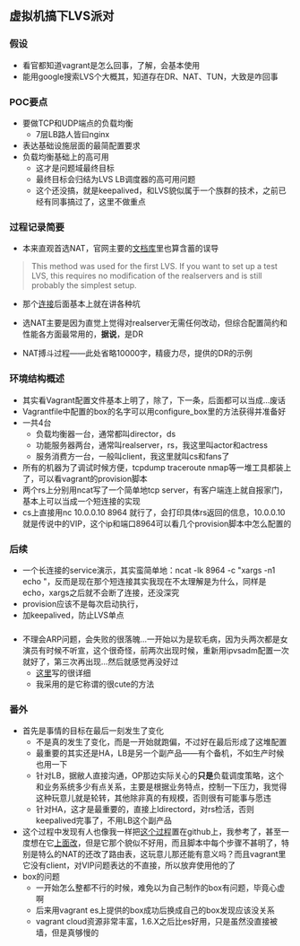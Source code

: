 ## 虚拟机搞下LVS派对

### 假设

* 看官都知道vagrant是怎么回事，了解，会基本使用
* 能用google搜索LVS个大概其，知道存在DR、NAT、TUN，大致是咋回事

### POC要点

* 要做TCP和UDP端点的负载均衡
	* 7层LB路人皆曰nginx
* 表达基础设施层面的最简配置要求
* 负载均衡基础上的高可用
	* 这才是问题域最终目标
	* 最终目标会归结为LVS LB调度器的高可用问题
	* 这个还没搞，就是keepalived，和LVS貌似属于一个族群的技术，之前已经有同事搞过了，这里不做重点

### 过程记录简要

* 本来直观首选NAT，官网主要的[文档库](http://www.austintek.com/LVS/LVS-HOWTO/HOWTO/LVS-HOWTO.LVS-NAT.html)里也算含蓄的误导

> This method was used for the first LVS. If you want to set up a test LVS, this requires no modification of the realservers and is still probably the simplest setup.

* 那个[连接](http://www.austintek.com/LVS/LVS-HOWTO/HOWTO/LVS-HOWTO.LVS-NAT.html)后面基本上就在讲各种坑

* 选NAT主要是因为直觉上觉得对realserver无需任何改动，但综合配置简约和性能各方面最常用的，**据说**，是DR

* NAT搏斗过程——此处省略10000字，精疲力尽，提供的DR的示例

### 环境结构概述

* 其实看Vagrant配置文件基本上明了，除了，下一条，后面都可以当成...废话
* Vagrantfile中配置的box的名字可以用configure_box里的方法获得并准备好
* 一共4台
	* 负载均衡器一台，通常都叫director，ds
	* 功能服务器两台，通常叫realserver，rs，我这里叫actor和actress
	* 服务消费方一台，一般叫client，我这里就叫cs和fans了
* 所有的机器为了调试时候方便，tcpdump traceroute nmap等一堆工具都装上了，可以看vagrant的provision脚本
* 两个rs上分别用ncat写了一个简单地tcp server，有客户端连上就自报家门，基本上可以当成一个短连接的实现
* cs上直接用nc 10.0.0.10 8964 就行了，会打印具体rs返回的信息，10.0.0.10就是传说中的VIP，这个ip和端口8964可以看几个provision脚本中怎么配置的

### 后续

* 一个长连接的service演示，其实蛮简单地：ncat -lk 8964 -c "xargs -n1 echo "，反而是现在那个短连接其实我现在不太理解是为什么，同样是echo，xargs之后就不会断了连接，还没深究
* provision应该不是每次启动执行，
* 加keepalived，防止LVS单点

### 

* 不理会ARP问题，会失败的很落魄...一开始以为是软毛病，因为头两次都是女演员有时候不听宣，这个很奇怪，前两次出现时候，重新用ipvsadm配置一次就好了，第三次再出现...然后就感觉再没好过
	* [这里](http://www.linuxvirtualserver.org/docs/arp.html)写的很详细
	* 我采用的是它称谓的很cute的方法

### 番外

* 首先是事情的目标在最后一刻发生了变化
	* 不是真的发生了变化，而是一开始就跑偏，不过好在最后形成了这堆配置
	* 最重要的其实还是HA，LB是另一个副产品——有个备机，不如生产时候也用一下
	* 针对LB，据敝人直接沟通，OP那边实际关心的**只是**负载调度策略，这个和业务系统多少有点关系，主要是根据业务特点，控制一下压力，我觉得这种玩意儿就是轮转，其他除非真的有规模，否则很有可能事与愿违
	* 针对HA，这才是最重要的，直接上ldirectord，对rs检活，否则keepalived完事了，不用LB这个副产品
* 这个过程中发现有人也像我一样把[这个过程](https://github.com/shkh/lvs-vagrant)置在github上，我参考了，甚至一度想在它[上面改](https://github.com/leizhnxp/lvs-vagrant)，但是它那个貌似不好用，而且脚本中每个步骤不甚明了，特别是特么的NAT的还改了路由表，这玩意儿那还能有意义吗？而且vagrant里它没有client，对VIP问题表达的不直接，所以放弃使用他的了
* box的问题
	* 一开始怎么整都不行的时候，难免以为自己制作的box有问题，毕竟心虚啊
	* 后来用vagrant es上提供的box成功后换成自己的box发现应该没关系
	* vagrant cloud资源非常丰富，1.6.X之后比es好用，只是虽然没直接被墙，但是真够慢的
